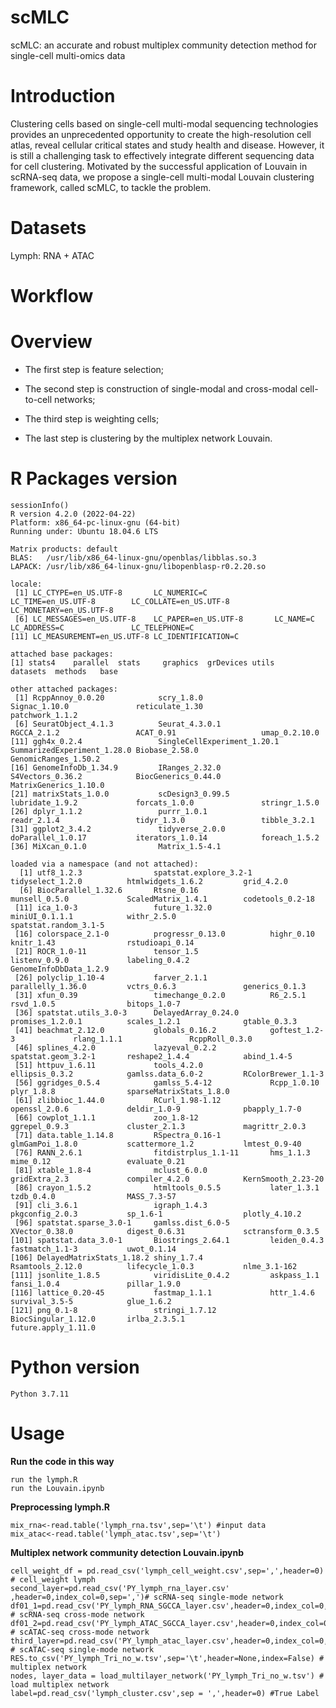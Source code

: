 # scMLC
scMLC: an accurate and robust multiplex community detection method for single-cell multi-omics data

# Introduction
Clustering cells based on single-cell multi-modal sequencing technologies provides an unprecedented opportunity to create the high-resolution cell atlas, reveal cellular critical states and study health and disease. However, it is still a challenging task to effectively integrate different sequencing data for cell clustering. Motivated by the successful application of Louvain in scRNA-seq data, we propose a single-cell multi-modal Louvain clustering framework, called scMLC, to tackle the problem.  

# Datasets
Lymph: RNA + ATAC

# Workflow


# Overview
 * The first step is feature selection;  

 * The second step is construction of single-modal and cross-modal cell-to-cell networks;  

 * The third step is weighting cells;  

 * The last step is clustering by the multiplex network Louvain.

# R Packages version
```
sessionInfo()
R version 4.2.0 (2022-04-22)
Platform: x86_64-pc-linux-gnu (64-bit)
Running under: Ubuntu 18.04.6 LTS

Matrix products: default
BLAS:   /usr/lib/x86_64-linux-gnu/openblas/libblas.so.3
LAPACK: /usr/lib/x86_64-linux-gnu/libopenblasp-r0.2.20.so

locale:
 [1] LC_CTYPE=en_US.UTF-8       LC_NUMERIC=C               LC_TIME=en_US.UTF-8        LC_COLLATE=en_US.UTF-8     LC_MONETARY=en_US.UTF-8   
 [6] LC_MESSAGES=en_US.UTF-8    LC_PAPER=en_US.UTF-8       LC_NAME=C                  LC_ADDRESS=C               LC_TELEPHONE=C            
[11] LC_MEASUREMENT=en_US.UTF-8 LC_IDENTIFICATION=C       

attached base packages:
[1] stats4    parallel  stats     graphics  grDevices utils     datasets  methods   base     

other attached packages:
 [1] RcppAnnoy_0.0.20            scry_1.8.0                  Signac_1.10.0               reticulate_1.30             patchwork_1.1.2            
 [6] SeuratObject_4.1.3          Seurat_4.3.0.1              RGCCA_2.1.2                 ACAT_0.91                   umap_0.2.10.0              
[11] ggh4x_0.2.4                 SingleCellExperiment_1.20.1 SummarizedExperiment_1.28.0 Biobase_2.58.0              GenomicRanges_1.50.2       
[16] GenomeInfoDb_1.34.9         IRanges_2.32.0              S4Vectors_0.36.2            BiocGenerics_0.44.0         MatrixGenerics_1.10.0      
[21] matrixStats_1.0.0           scDesign3_0.99.5            lubridate_1.9.2             forcats_1.0.0               stringr_1.5.0              
[26] dplyr_1.1.2                 purrr_1.0.1                 readr_2.1.4                 tidyr_1.3.0                 tibble_3.2.1               
[31] ggplot2_3.4.2               tidyverse_2.0.0             doParallel_1.0.17           iterators_1.0.14            foreach_1.5.2              
[36] MiXcan_0.1.0                Matrix_1.5-4.1             

loaded via a namespace (and not attached):
  [1] utf8_1.2.3                spatstat.explore_3.2-1    tidyselect_1.2.0          htmlwidgets_1.6.2         grid_4.2.0               
  [6] BiocParallel_1.32.6       Rtsne_0.16                munsell_0.5.0             ScaledMatrix_1.4.1        codetools_0.2-18         
 [11] ica_1.0-3                 future_1.32.0             miniUI_0.1.1.1            withr_2.5.0               spatstat.random_3.1-5    
 [16] colorspace_2.1-0          progressr_0.13.0          highr_0.10                knitr_1.43                rstudioapi_0.14          
 [21] ROCR_1.0-11               tensor_1.5                listenv_0.9.0             labeling_0.4.2            GenomeInfoDbData_1.2.9   
 [26] polyclip_1.10-4           farver_2.1.1              parallelly_1.36.0         vctrs_0.6.3               generics_0.1.3           
 [31] xfun_0.39                 timechange_0.2.0          R6_2.5.1                  rsvd_1.0.5                bitops_1.0-7             
 [36] spatstat.utils_3.0-3      DelayedArray_0.24.0       promises_1.2.0.1          scales_1.2.1              gtable_0.3.3             
 [41] beachmat_2.12.0           globals_0.16.2            goftest_1.2-3             rlang_1.1.1               RcppRoll_0.3.0           
 [46] splines_4.2.0             lazyeval_0.2.2            spatstat.geom_3.2-1       reshape2_1.4.4            abind_1.4-5              
 [51] httpuv_1.6.11             tools_4.2.0               ellipsis_0.3.2            gamlss.data_6.0-2         RColorBrewer_1.1-3       
 [56] ggridges_0.5.4            gamlss_5.4-12             Rcpp_1.0.10               plyr_1.8.8                sparseMatrixStats_1.8.0  
 [61] zlibbioc_1.44.0           RCurl_1.98-1.12           openssl_2.0.6             deldir_1.0-9              pbapply_1.7-0            
 [66] cowplot_1.1.1             zoo_1.8-12                ggrepel_0.9.3             cluster_2.1.3             magrittr_2.0.3           
 [71] data.table_1.14.8         RSpectra_0.16-1           glmGamPoi_1.8.0           scattermore_1.2           lmtest_0.9-40            
 [76] RANN_2.6.1                fitdistrplus_1.1-11       hms_1.1.3                 mime_0.12                 evaluate_0.21            
 [81] xtable_1.8-4              mclust_6.0.0              gridExtra_2.3             compiler_4.2.0            KernSmooth_2.23-20       
 [86] crayon_1.5.2              htmltools_0.5.5           later_1.3.1               tzdb_0.4.0                MASS_7.3-57              
 [91] cli_3.6.1                 igraph_1.4.3              pkgconfig_2.0.3           sp_1.6-1                  plotly_4.10.2            
 [96] spatstat.sparse_3.0-1     gamlss.dist_6.0-5         XVector_0.38.0            digest_0.6.31             sctransform_0.3.5        
[101] spatstat.data_3.0-1       Biostrings_2.64.1         leiden_0.4.3              fastmatch_1.1-3           uwot_0.1.14              
[106] DelayedMatrixStats_1.18.2 shiny_1.7.4               Rsamtools_2.12.0          lifecycle_1.0.3           nlme_3.1-162             
[111] jsonlite_1.8.5            viridisLite_0.4.2         askpass_1.1               fansi_1.0.4               pillar_1.9.0             
[116] lattice_0.20-45           fastmap_1.1.1             httr_1.4.6                survival_3.5-5            glue_1.6.2               
[121] png_0.1-8                 stringi_1.7.12            BiocSingular_1.12.0       irlba_2.3.5.1             future.apply_1.11.0 
```
# Python version
```
Python 3.7.11
```

# Usage

**Run the code in this way**
```
run the lymph.R  
run the Louvain.ipynb
```
**Preprocessing lymph.R**
```
mix_rna<-read.table('lymph_rna.tsv',sep='\t') #input data
mix_atac<-read.table('lymph_atac.tsv',sep='\t')
```
**Multiplex network community detection  Louvain.ipynb**
```
cell_weight_df = pd.read_csv('lymph_cell_weight.csv',sep=',',header=0) # cell_weight lymph
second_layer=pd.read_csv('PY_lymph_rna_layer.csv' ,header=0,index_col=0,sep=',')# scRNA-seq single-mode network  
df01_1=pd.read_csv('PY_lymph_RNA_SGCCA_layer.csv',header=0,index_col=0,sep=',') # scRNA-seq cross-mode network  
df01_2=pd.read_csv('PY_lymph_ATAC_SGCCA_layer.csv',header=0,index_col=0,sep=',') # scATAC-seq cross-mode network  
third_layer=pd.read_csv('PY_lymph_atac_layer.csv',header=0,index_col=0,sep=',') # scATAC-seq single-mode network  
RES.to_csv('PY_lymph_Tri_no_w.tsv',sep='\t',header=None,index=False) # multiplex network  
nodes, layer_data = load_multilayer_network('PY_lymph_Tri_no_w.tsv') # load multiplex network
label=pd.read_csv('lymph_cluster.csv',sep = ',',header=0) #True Label
```

